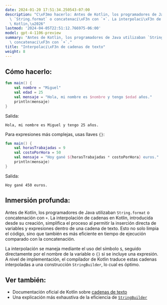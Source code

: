 ```yaml
---
date: 2024-01-20 17:51:34.250543-07:00
description: "C\xF3mo hacerlo: Antes de Kotlin, los programadores de Java utilizaban\
  \ `String.format` o concatenaci\xF3n con `+`. La interpolaci\xF3n de cadenas en\
  \ Kotlin,\u2026"
lastmod: '2024-04-05T22:51:12.766975-06:00'
model: gpt-4-1106-preview
summary: "Antes de Kotlin, los programadores de Java utilizaban `String.format` o\
  \ concatenaci\xF3n con `+`."
title: "Interpolaci\xF3n de cadenas de texto"
weight: 8
---
```


## Cómo hacerlo:
```kotlin
fun main() {
    val nombre = "Miguel"
    val edad = 25
    val mensaje = "Hola, mi nombre es $nombre y tengo $edad años."
    println(mensaje)
}
```
Salida:
```
Hola, mi nombre es Miguel y tengo 25 años.
```

Para expresiones más complejas, usas llaves `{}`:
```kotlin
fun main() {
    val horasTrabajadas = 9
    val costoPorHora = 50
    val mensaje = "Hoy gané ${horasTrabajadas * costoPorHora} euros."
    println(mensaje)
}
```
Salida:
```
Hoy gané 450 euros.
```

## Inmersión profunda:
Antes de Kotlin, los programadores de Java utilizaban `String.format` o concatenación con `+`. La interpolación de cadenas en Kotlin, introducida desde su creación, simplifica el proceso al permitir la inserción directa de variables y expresiones dentro de una cadena de texto. Esto no solo limpia el código, sino que también es más eficiente en tiempo de ejecución comparado con la concatenación.

La interpolación se maneja mediante el uso del símbolo `$`, seguido directamente por el nombre de la variable o `{}` si se incluye una expresión. A nivel de implementación, el compilador de Kotlin traduce estas cadenas interpoladas a una construcción `StringBuilder`, lo cual es óptimo.

## Ver también:
- Documentación oficial de Kotlin sobre [cadenas de texto](https://kotlinlang.org/docs/basic-types.html#string-literals)
- Una explicación más exhaustiva de la eficiencia de [`StringBuilder`](https://kotlinlang.org/api/latest/jvm/stdlib/kotlin.text/-string-builder/)
